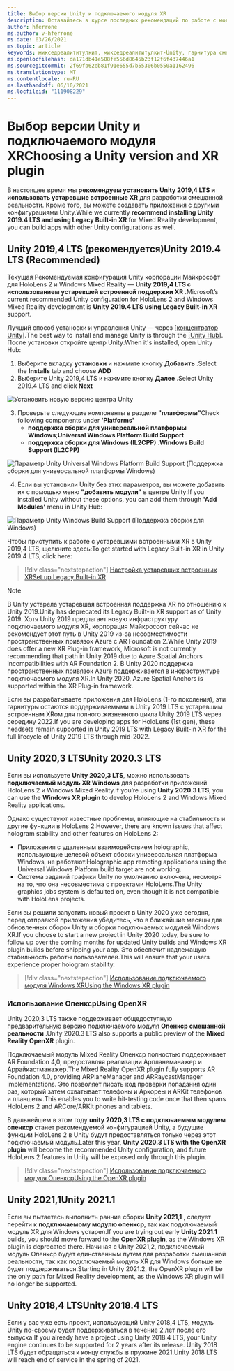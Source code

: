 ```yaml
---
title: Выбор версии Unity и подключаемого модуля XR
description: Оставайтесь в курсе последних рекомендаций по работе с модулями Unity и XR для разработки приложений HoloLens.
author: hferrone
ms.author: v-hferrone
ms.date: 03/26/2021
ms.topic: article
keywords: микседреалититулкит, микседреалититулкит-Unity, гарнитура смешанной реальности, гарнитура Windows Mixed Reality, гарнитура виртуальной реальности, Unity
ms.openlocfilehash: da171db41e508fe556d8645b23f12f6f437446a1
ms.sourcegitcommit: 2f69fb62eb81f91e655d7b55306b0550a1162496
ms.translationtype: MT
ms.contentlocale: ru-RU
ms.lasthandoff: 06/10/2021
ms.locfileid: "111908229"
---
```

# <a name="choosing-a-unity-version-and-xr-plugin"></a><span data-ttu-id="71c04-104">Выбор версии Unity и подключаемого модуля XR</span><span class="sxs-lookup"><span data-stu-id="71c04-104">Choosing a Unity version and XR plugin</span></span>

<span data-ttu-id="71c04-105">В настоящее время мы **рекомендуем установить Unity 2019,4 LTS и использовать устаревшие встроенные XR** для разработки смешанной реальности. Кроме того, вы можете создавать приложения с другими конфигурациями Unity.</span><span class="sxs-lookup"><span data-stu-id="71c04-105">While we currently **recommend installing Unity 2019.4 LTS and using Legacy Built-in XR** for Mixed Reality development, you can build apps with other Unity configurations as well.</span></span>

## <a name="unity-20194-lts-recommended"></a><span data-ttu-id="71c04-106">Unity 2019,4 LTS (рекомендуется)</span><span class="sxs-lookup"><span data-stu-id="71c04-106">Unity 2019.4 LTS (Recommended)</span></span>

<span data-ttu-id="71c04-107">Текущая Рекомендуемая конфигурация Unity корпорации Майкрософт для HoloLens 2 и Windows Mixed Reality — **Unity 2019,4 LTS с использованием устаревшей встроенной поддержки XR** .</span><span class="sxs-lookup"><span data-stu-id="71c04-107">Microsoft’s current recommended Unity configuration for HoloLens 2 and Windows Mixed Reality development is **Unity 2019.4 LTS using Legacy Built-in XR** support.</span></span>

<span data-ttu-id="71c04-108">Лучший способ установки и управления Unity — через <a href="https://unity3d.com/get-unity/download" target="_blank">[концентратор Unity]</a>.</span><span class="sxs-lookup"><span data-stu-id="71c04-108">The best way to install and manage Unity is through the <a href="https://unity3d.com/get-unity/download" target="_blank">[Unity Hub]</a>.</span></span> <span data-ttu-id="71c04-109">После установки откройте центр Unity:</span><span class="sxs-lookup"><span data-stu-id="71c04-109">When it's installed, open Unity Hub:</span></span>

1. <span data-ttu-id="71c04-110">Выберите вкладку **установки** и нажмите кнопку **Добавить** .</span><span class="sxs-lookup"><span data-stu-id="71c04-110">Select the **Installs** tab and choose **ADD**</span></span>
2. <span data-ttu-id="71c04-111">Выберите Unity 2019,4 LTS и нажмите кнопку **Далее** .</span><span class="sxs-lookup"><span data-stu-id="71c04-111">Select Unity 2019.4 LTS and click **Next**</span></span>

![Установить новую версию центра Unity](images/unity-hub-img-01.png)

3. <span data-ttu-id="71c04-113">Проверьте следующие компоненты в разделе **"платформы"**</span><span class="sxs-lookup"><span data-stu-id="71c04-113">Check following components under **'Platforms'**</span></span>
    * <span data-ttu-id="71c04-114">**поддержка сборки для универсальной платформы Windows**;</span><span class="sxs-lookup"><span data-stu-id="71c04-114">**Universal Windows Platform Build Support**</span></span> 
    * <span data-ttu-id="71c04-115">**поддержка сборки для Windows (IL2CPP)** .</span><span class="sxs-lookup"><span data-stu-id="71c04-115">**Windows Build Support (IL2CPP)**</span></span>

![Параметр Unity Universal Windows Platform Build Support (Поддержка сборки для универсальной платформы Windows)](../images/Unity_Install_Option_UWP.png)

4. <span data-ttu-id="71c04-117">Если вы установили Unity без этих параметров, вы можете добавить их с помощью меню **"добавить модули"** в центре Unity:</span><span class="sxs-lookup"><span data-stu-id="71c04-117">If you installed Unity without these options, you can add them through **'Add Modules'** menu in Unity Hub:</span></span>

![Параметр Unity Windows Build Support (Поддержка сборки для Windows)](../images/Unity_Install_Option_UWP2.png)

<span data-ttu-id="71c04-119">Чтобы приступить к работе с устаревшими встроенными XR в Unity 2019,4 LTS, щелкните здесь:</span><span class="sxs-lookup"><span data-stu-id="71c04-119">To get started with Legacy Built-in XR in Unity 2019.4 LTS, click here:</span></span>

> [!div class="nextstepaction"]
> [<span data-ttu-id="71c04-120">Настройка устаревших встроенных XR</span><span class="sxs-lookup"><span data-stu-id="71c04-120">Set up Legacy Built-in XR</span></span>](legacy-xr-support.md)

> [!NOTE]
> <span data-ttu-id="71c04-121">В Unity устарела устаревшая встроенная поддержка XR по отношению к Unity 2019.</span><span class="sxs-lookup"><span data-stu-id="71c04-121">Unity has deprecated its Legacy Built-in XR support as of Unity 2019.</span></span>  <span data-ttu-id="71c04-122">Хотя Unity 2019 предлагает новую инфраструктуру подключаемого модуля XR, корпорация Майкрософт сейчас не рекомендует этот путь в Unity 2019 из-за несовместимости пространственных привязок Azure с AR Foundation 2.</span><span class="sxs-lookup"><span data-stu-id="71c04-122">While Unity 2019 does offer a new XR Plug-in framework, Microsoft is not currently recommending that path in Unity 2019 due to Azure Spatial Anchors incompatibilities with AR Foundation 2.</span></span>  <span data-ttu-id="71c04-123">В Unity 2020 поддержка пространственных привязок Azure поддерживается в инфраструктуре подключаемого модуля XR.</span><span class="sxs-lookup"><span data-stu-id="71c04-123">In Unity 2020, Azure Spatial Anchors is supported within the XR Plug-in framework.</span></span>

<span data-ttu-id="71c04-124">Если вы разрабатываете приложения для HoloLens (1-го поколения), эти гарнитуры остаются поддерживаемыми в Unity 2019 LTS с устаревшим встроенным XRом для полного жизненного цикла Unity 2019 LTS через середину 2022.</span><span class="sxs-lookup"><span data-stu-id="71c04-124">If you are developing apps for HoloLens (1st gen), these headsets remain supported in Unity 2019 LTS with Legacy Built-in XR for the full lifecycle of Unity 2019 LTS through mid-2022.</span></span>

## <a name="unity-20203-lts"></a><span data-ttu-id="71c04-125">Unity 2020,3 LTS</span><span class="sxs-lookup"><span data-stu-id="71c04-125">Unity 2020.3 LTS</span></span> 

<span data-ttu-id="71c04-126">Если вы используете **Unity 2020,3 LTS**, можно использовать **подключаемый модуль XR Windows** для разработки приложений HoloLens 2 и Windows Mixed Reality.</span><span class="sxs-lookup"><span data-stu-id="71c04-126">If you’re using **Unity 2020.3 LTS**, you can use the **Windows XR plugin** to develop HoloLens 2 and Windows Mixed Reality applications.</span></span>

<span data-ttu-id="71c04-127">Однако существуют известные проблемы, влияющие на стабильность и другие функции в HoloLens 2:</span><span class="sxs-lookup"><span data-stu-id="71c04-127">However, there are known issues that affect hologram stability and other features on HoloLens 2:</span></span> 

* <span data-ttu-id="71c04-128">Приложения с удаленным взаимодействием holographic, использующие целевой объект сборки универсальная платформа Windows, не работают.</span><span class="sxs-lookup"><span data-stu-id="71c04-128">Holographic app remoting applications using the Universal Windows Platform build target are not working.</span></span>
* <span data-ttu-id="71c04-129">Система заданий графики Unity по умолчанию включена, несмотря на то, что она несовместима с проектами HoloLens.</span><span class="sxs-lookup"><span data-stu-id="71c04-129">The Unity graphics jobs system is defaulted on, even though it is not compatible with HoloLens projects.</span></span>

<span data-ttu-id="71c04-130">Если вы решили запустить новый проект в Unity 2020 уже сегодня, перед отправкой приложения убедитесь, что в ближайшие месяцы для обновленных сборок Unity и сборки подключаемых модулей Windows XR.</span><span class="sxs-lookup"><span data-stu-id="71c04-130">If you choose to start a new project in Unity 2020 today, be sure to follow up over the coming months for updated Unity builds and Windows XR plugin builds before shipping your app.</span></span>  <span data-ttu-id="71c04-131">Это обеспечит надлежащую стабильность работы пользователей.</span><span class="sxs-lookup"><span data-stu-id="71c04-131">This will ensure that your users experience proper hologram stability.</span></span>

> [!div class="nextstepaction"]
> [<span data-ttu-id="71c04-132">Использование подключаемого модуля Windows XR</span><span class="sxs-lookup"><span data-stu-id="71c04-132">Using the Windows XR plugin</span></span>](windows-xr-plugin.md)

### <a name="using-openxr"></a><span data-ttu-id="71c04-133">Использование Опенкср</span><span class="sxs-lookup"><span data-stu-id="71c04-133">Using OpenXR</span></span>

<span data-ttu-id="71c04-134">Unity 2020,3 LTS также поддерживает общедоступную предварительную версию подключаемого модуля **Опенкср смешанной реальности** .</span><span class="sxs-lookup"><span data-stu-id="71c04-134">Unity 2020.3 LTS also supports a public preview of the **Mixed Reality OpenXR** plugin.</span></span>

<span data-ttu-id="71c04-135">Подключаемый модуль Mixed Reality Опенкср полностью поддерживает AR Foundation 4,0, предоставляя реализации Арпланеманажер и Аррайкастманажер.</span><span class="sxs-lookup"><span data-stu-id="71c04-135">The Mixed Reality OpenXR plugin fully supports AR Foundation 4.0, providing ARPlaneManager and ARRaycastManager implementations.</span></span> <span data-ttu-id="71c04-136">Это позволяет писать код проверки попадания один раз, который затем охватывает телефоны и Аркореы и ARKit телефонов и планшеты.</span><span class="sxs-lookup"><span data-stu-id="71c04-136">This enables you to write hit-testing code once that then spans HoloLens 2 and ARCore/ARKit phones and tablets.</span></span> 

<span data-ttu-id="71c04-137">В дальнейшем в этом году **unity 2020,3 LTS с подключаемым модулем опенкср** станет рекомендуемой конфигурацией Unity, а будущие функции HoloLens 2 в Unity будут предоставляться только через этот подключаемый модуль.</span><span class="sxs-lookup"><span data-stu-id="71c04-137">Later this year, **Unity 2020.3 LTS with the OpenXR plugin** will become the recommended Unity configuration, and future HoloLens 2 features in Unity will be exposed only through this plugin.</span></span>

> [!div class="nextstepaction"]
> [<span data-ttu-id="71c04-138">Использование подключаемого модуля Опенкср</span><span class="sxs-lookup"><span data-stu-id="71c04-138">Using the OpenXR plugin</span></span>](openxr-getting-started.md)

## <a name="unity-20211"></a><span data-ttu-id="71c04-139">Unity 2021,1</span><span class="sxs-lookup"><span data-stu-id="71c04-139">Unity 2021.1</span></span>

<span data-ttu-id="71c04-140">Если вы пытаетесь выполнить ранние сборки **Unity 2021,1** , следует перейти к **подключаемому модулю опенкср**, так как подключаемый модуль XR для Windows устарел.</span><span class="sxs-lookup"><span data-stu-id="71c04-140">If you are trying out early **Unity 2021.1** builds, you should move forward to the **OpenXR plugin**, as the Windows XR plugin is deprecated there.</span></span>  <span data-ttu-id="71c04-141">Начиная с Unity 2021,2, подключаемый модуль Опенкср будет единственным путем для разработки смешанной реальности, так как подключаемый модуль XR для Windows больше не будет поддерживаться.</span><span class="sxs-lookup"><span data-stu-id="71c04-141">Starting in Unity 2021.2, the OpenXR plugin will be the only path for Mixed Reality development, as the Windows XR plugin will no longer be supported.</span></span>

## <a name="unity-20184-lts"></a><span data-ttu-id="71c04-142">Unity 2018,4 LTS</span><span class="sxs-lookup"><span data-stu-id="71c04-142">Unity 2018.4 LTS</span></span>

<span data-ttu-id="71c04-143">Если у вас уже есть проект, использующий Unity 2018,4 LTS, модуль Unity по-своему будет поддерживаться в течение 2 лет после его выпуска.</span><span class="sxs-lookup"><span data-stu-id="71c04-143">If you already have a project using Unity 2018.4 LTS, your Unity engine continues to be supported for 2 years after its release.</span></span>  <span data-ttu-id="71c04-144">Unity 2018 LTS будет обращаться к концу службы в пружине 2021.</span><span class="sxs-lookup"><span data-stu-id="71c04-144">Unity 2018 LTS will reach end of service in the spring of 2021.</span></span>